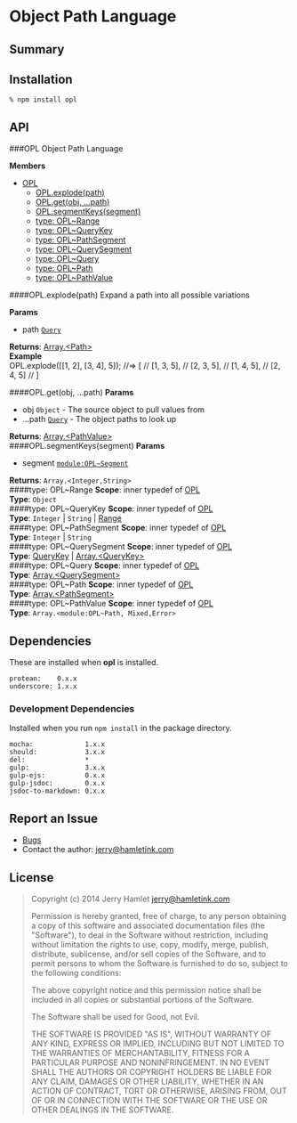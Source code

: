 Object Path Language
====================

> 


Summary
-------


Installation
------------

~~~
% npm install opl
~~~


API
---

<a name="module_OPL"></a>
###OPL
Object Path Language

**Members**

* [OPL](#module_OPL)
  * [OPL.explode(path)](#module_OPL.explode)
  * [OPL.get(obj, ...path)](#module_OPL.get)
  * [OPL.segmentKeys(segment)](#module_OPL.segmentKeys)
  * [type: OPL~Range](#module_OPL..Range)
  * [type: OPL~QueryKey](#module_OPL..QueryKey)
  * [type: OPL~PathSegment](#module_OPL..PathSegment)
  * [type: OPL~QuerySegment](#module_OPL..QuerySegment)
  * [type: OPL~Query](#module_OPL..Query)
  * [type: OPL~Path](#module_OPL..Path)
  * [type: OPL~PathValue](#module_OPL..PathValue)

<a name="module_OPL.explode"></a>
####OPL.explode(path)
Expand a path into all possible variations

**Params**

- path <code>[Query](#module_OPL..Query)</code>  

**Returns**: [Array.&lt;Path&gt;](#module_OPL..Path)  
**Example**  
OPL.explode([[1, 2], [3, 4], 5]);
//=> [
//      [1, 3, 5],
//      [2, 3, 5],
//      [1, 4, 5],
//      [2, 4, 5]
//   ]

<a name="module_OPL.get"></a>
####OPL.get(obj, ...path)
**Params**

- obj `Object` - The source object to pull values from  
- ...path <code>[Query](#module_OPL..Query)</code> - The object paths to look up  

**Returns**: [Array.&lt;PathValue&gt;](#module_OPL..PathValue)  
<a name="module_OPL.segmentKeys"></a>
####OPL.segmentKeys(segment)
**Params**

- segment <code>[module:OPL~Segment](module:OPL~Segment)</code>  

**Returns**: `Array.<Integer,String>`  
<a name="module_OPL..Range"></a>
####type: OPL~Range
**Scope**: inner typedef of [OPL](#module_OPL)  
**Type**: `Object`  
<a name="module_OPL..QueryKey"></a>
####type: OPL~QueryKey
**Scope**: inner typedef of [OPL](#module_OPL)  
**Type**: `Integer` | `String` | [Range](#module_OPL..Range)  
<a name="module_OPL..PathSegment"></a>
####type: OPL~PathSegment
**Scope**: inner typedef of [OPL](#module_OPL)  
**Type**: `Integer` | `String`  
<a name="module_OPL..QuerySegment"></a>
####type: OPL~QuerySegment
**Scope**: inner typedef of [OPL](#module_OPL)  
**Type**: [QueryKey](#module_OPL..QueryKey) | [Array.&lt;QueryKey&gt;](#module_OPL..QueryKey)  
<a name="module_OPL..Query"></a>
####type: OPL~Query
**Scope**: inner typedef of [OPL](#module_OPL)  
**Type**: [Array.&lt;QuerySegment&gt;](#module_OPL..QuerySegment)  
<a name="module_OPL..Path"></a>
####type: OPL~Path
**Scope**: inner typedef of [OPL](#module_OPL)  
**Type**: [Array.&lt;PathSegment&gt;](#module_OPL..PathSegment)  
<a name="module_OPL..PathValue"></a>
####type: OPL~PathValue
**Scope**: inner typedef of [OPL](#module_OPL)  
**Type**: `Array.<module:OPL~Path, Mixed,Error>`  


Dependencies
------------

These are installed when **opl** is installed.

~~~
protean:    0.x.x
underscore: 1.x.x
~~~


### Development Dependencies ###

Installed when you run `npm install` in the package directory.

~~~
mocha:             1.x.x
should:            3.x.x
del:               *
gulp:              3.x.x
gulp-ejs:          0.x.x
gulp-jsdoc:        0.x.x
jsdoc-to-markdown: 0.x.x
~~~


Report an Issue
---------------

* [Bugs](http://github.com/jhamlet/opl/issues)
* Contact the author: <jerry@hamletink.com>


License
-------

> Copyright (c) 2014 Jerry Hamlet <jerry@hamletink.com>
> 
> Permission is hereby granted, free of charge, to any person
> obtaining a copy of this software and associated documentation
> files (the "Software"), to deal in the Software without
> restriction, including without limitation the rights to use,
> copy, modify, merge, publish, distribute, sublicense, and/or sell
> copies of the Software, and to permit persons to whom the
> Software is furnished to do so, subject to the following
> conditions:
> 
> The above copyright notice and this permission notice shall be
> included in all copies or substantial portions of the Software.
> 
> The Software shall be used for Good, not Evil.
> 
> THE SOFTWARE IS PROVIDED "AS IS", WITHOUT WARRANTY OF ANY KIND,
> EXPRESS OR IMPLIED, INCLUDING BUT NOT LIMITED TO THE WARRANTIES
> OF MERCHANTABILITY, FITNESS FOR A PARTICULAR PURPOSE AND
> NONINFRINGEMENT. IN NO EVENT SHALL THE AUTHORS OR COPYRIGHT
> HOLDERS BE LIABLE FOR ANY CLAIM, DAMAGES OR OTHER LIABILITY,
> WHETHER IN AN ACTION OF CONTRACT, TORT OR OTHERWISE, ARISING
> FROM, OUT OF OR IN CONNECTION WITH THE SOFTWARE OR THE USE OR
> OTHER DEALINGS IN THE SOFTWARE.
